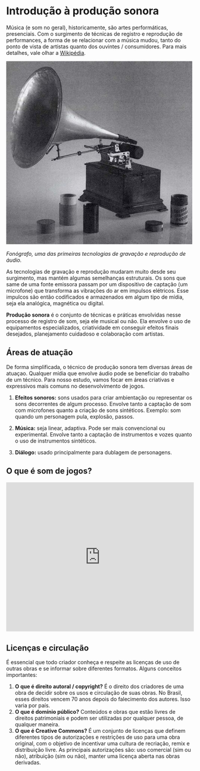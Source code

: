# Introdução à produção sonora

Música (e som no geral), historicamente, são artes performáticas, presenciais. Com o surgimento de técnicas de registro e reprodução de performances, a forma de se relacionar com a música mudou, tanto do ponto de vista de artistas quanto dos ouvintes / consumidores. Para mais detalhes, vale olhar a [Wikipédia](https://pt.wikipedia.org/wiki/Grava%C3%A7%C3%A3o_e_reprodu%C3%A7%C3%A3o_sonora).

![Fonógrafo](https://raw.githubusercontent.com/puccjogos/LabAudio-2015-2S/master/Docs/IMGS/fonoografo.jpg)

*Fonógrafo, uma das primeiras tecnologias de gravação e reprodução de áudio.*

As tecnologias de gravação e reprodução mudaram muito desde seu surgimento, mas mantém algumas semelhanças estruturais. Os sons que same de uma fonte emissora passam por um dispositivo de captação (um microfone) que transforma as vibrações do ar em impulsos elétricos. Esse impulcos são então codificados e armazenados em algum tipo de mídia, seja ela analógica, magnética ou digital.

**Produção sonora** é o conjunto de técnicas e práticas envolvidas nesse processo de registro de som, seja ele musical ou não. Ela envolve o uso de equipamentos especializados, criatividade em conseguir efeitos finais desejados, planejamento cuidadoso e colaboração com artistas.

## Áreas de atuação

De forma simplificada, o técnico de produção sonora tem diversas áreas de atuaçao. Qualquer mídia que envolve áudio pode se beneficiar do trabalho de um técnico. Para nosso estudo, vamos focar em áreas criativas e expressivos mais comuns no desenvolvimento de jogos.

1. **Efeitos sonoros:** sons usados para criar ambientação ou representar os sons decorrentes de algum processo. Envolve tanto a captação de som com microfones quanto a criação de sons sintéticos. Exemplo: som quando um personagem pula, explosão, passos.

1. **Música:** seja linear, adaptiva. Pode ser mais convencional ou experimental. Envolve tanto a captação de instrumentos e vozes quanto o uso de instrumentos sintéticos.

1. **Diálogo:** usado principalmente para dublagem de personagens.

## O que é som de jogos?

<iframe width="100%" height="400" src="https://www.youtube.com/embed/sM4YAio2LM4" frameborder="0" allowfullscreen></iframe>

## Licenças e circulação

É essencial que todo criador conheça e respeite as licenças de uso de outras obras e se informar sobre diferentes formatos. Alguns conceitos importantes:

1. **O que é direito autoral / copyright?** É o direito dos criadores de uma obra de decidir sobre os usos e circulação de suas obras. No Brasil, esses direitos vencem 70 anos depois do falecimento dos autores. Isso varia por país.
1. **O que é domínio público?** Conteúdos e obras que estão livres de direitos patrimoniais e podem ser utilizadas por qualquer pessoa, de qualquer maneira.
3. **O que é Creative Commons?** É um conjunto de licenças que definem diferentes tipos de autorizações e restrições de uso para uma obra original, com o objetivo de incentivar uma cultura de recriação, remix e distribuição livre. As principais autorizações são: uso comercial (sim ou não), atribuição (sim ou não), manter uma licença aberta nas obras derivadas.